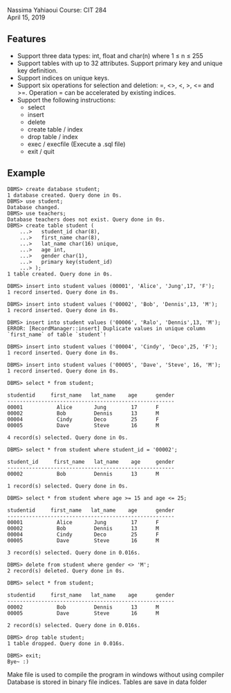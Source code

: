   Nassima Yahiaoui
  Course: CIT 284                                                                                                                               
  April 15, 2019 


## Features
- Support three data types: int, float and char(n) where 1 ≤ n ≤ 255
- Support tables with up to 32 attributes. Support primary key and unique key definition.
- Support indices on unique keys.
- Support six operations for selection and deletion: =, <>, <, >, <= and >=. Operation = can be accelerated by existing indices.
- Support the following instructions:
    - select
    - insert
    - delete
    - create table / index
    - drop table / index
    - exec / execfile (Execute a .sql file)
    - exit / quit

## Example
```
DBMS> create database student;
1 database created. Query done in 0s.
DBMS> use student;
Database changed.
DBMS> use teachers;
Database teachers does not exist. Query done in 0s.
DBMS> create table student (
	...>   student_id char(8),
    ...>   first_name char(8),
    ...>   lat_name char(16) unique,
    ...>   age int,
    ...>   gender char(1),
    ...>   primary key(student_id)
    ...> );
1 table created. Query done in 0s.

DBMS> insert into student values (00001', 'Alice', 'Jung',17, 'F');
1 record inserted. Query done in 0s.

DBMS> insert into student values ('00002', 'Bob', 'Dennis',13, 'M');
1 record inserted. Query done in 0s.

DBMS> insert into student values ('00006', 'Ralo', 'Dennis',13, 'M');
ERROR: [RecordManager::insert] Duplicate values in unique column `first_name` of table `student`!

DBMS> insert into student values ('00004', 'Cindy', 'Deco',25, 'F');
1 record inserted. Query done in 0s.

DBMS> insert into student values ('00005', 'Dave', 'Steve', 16, 'M');
1 record inserted. Query done in 0s.

DBMS> select * from student;

studentid     first_name   lat_name    age		gender
------------------------------------------------------
00001   		Alice   	Jung      	17		F
00002   		Bob     	Dennis      13		M
00004   		Cindy   	Deco      	25		F
00005   		Dave    	Steve      	16		M

4 record(s) selected. Query done in 0s.

DBMS> select * from student where student_id = '00002';

student_id     first_name   lat_name    age		gender
------------------------------------------------------
00002   		Bob     	Dennis      13		M

1 record(s) selected. Query done in 0s.

DBMS> select * from student where age >= 15 and age <= 25;

studentid     first_name   lat_name    age		gender
------------------------------------------------------
00001   		Alice   	Jung      	17		F
00002   		Bob     	Dennis      13		M
00004   		Cindy   	Deco      	25		F
00005   		Dave    	Steve      	16		M

3 record(s) selected. Query done in 0.016s.

DBMS> delete from student where gender <> 'M';
2 record(s) deleted. Query done in 0s.

DBMS> select * from student;

studentid     first_name   lat_name    age		gender
------------------------------------------------------
00002   		Bob     	Dennis      13		M
00005   		Dave    	Steve      	16		M

2 record(s) selected. Query done in 0.016s.

DBMS> drop table student;
1 table dropped. Query done in 0.016s.

DBMS> exit;
Bye~ :)
```
Make file is used to compile the program in windows without using compiler
Database is stored in binary file indices.
Tables are save in data folder
